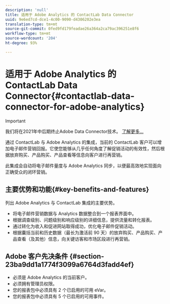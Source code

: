 ```yaml
---
description: 'null'
title: 适用于 Adobe Analytics 的 ContactLab Data Connector
uuid: 9e6ed7cd-dce1-4c00-9090-d4306202e3ea
translation-type: tm+mt
source-git-commit: 0fed9fd179feadae26a364a2ca79ac396251e8f6
workflow-type: tm+mt
source-wordcount: '204'
ht-degree: 93%

---
```



# 适用于 Adobe Analytics 的 ContactLab Data Connector{#contactlab-data-connector-for-adobe-analytics}

>[!IMPORTANT]
>
>我们将在2021年中后期终止Adobe Data Connector技术。 [了解更多...](/help/import/data-connectors/data-connectors-eol.md)

通过 ContactLab 与 Adobe Analytics 的集成，当前的 ContactLab 客户可以增加电子邮件营销回报。它使您能够从几乎任何角度了解促销活动的有效性，然后根据放弃购买、产品购买、产品查看等信息向客户进行再营销。

此集成会自动将电子邮件量度与 Adobe Analytics 同步，以便最高效地实现面向正确受众的闭环营销。

## 主要优势和功能{#key-benefits-and-features}

列出 Adobe Analytics 与 ContactLab 集成的主要优势。

* 将电子邮件营销数据与 Analytics 数据整合到一个报表界面中。
* 根据调查级别、问题级别和响应级别的详细信息，提供流量和转化报表。
* 通过转化为收入和促进网站取得成功，优化电子邮件促销活动。
* 根据囊括当前和历史数据（最长为激活前 90 天）的放弃购买、产品购买、产品查看（及其他）信息，向关键访客和市场区段进行再营销。

## Adobe 客户先决条件 {#section-23ba9dd1a1774f3099a6764d3fadd4ef}

* 必须是 Adobe Analytics 的当前客户。
* 必须拥有管理员权限。
* 您的报表包中必须具有 2 个已启用的可用 eVar。
* 您的报表包中必须具有 5 个已启用的可用事件。
